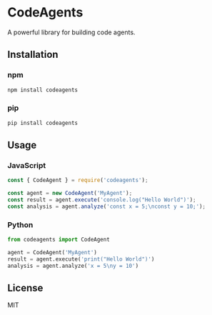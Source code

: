 # CodeAgents

A powerful library for building code agents.

## Installation

### npm
```bash
npm install codeagents
```

### pip
```bash
pip install codeagents
```

## Usage

### JavaScript
```javascript
const { CodeAgent } = require('codeagents');

const agent = new CodeAgent('MyAgent');
const result = agent.execute('console.log("Hello World")');
const analysis = agent.analyze('const x = 5;\nconst y = 10;');
```

### Python
```python
from codeagents import CodeAgent

agent = CodeAgent('MyAgent')
result = agent.execute('print("Hello World")')
analysis = agent.analyze('x = 5\ny = 10')
```

## License

MIT